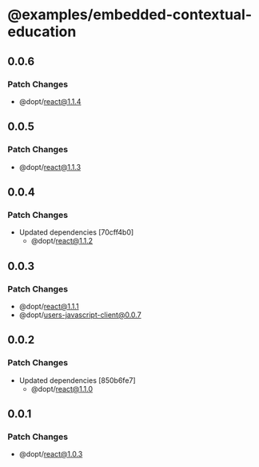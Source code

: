 # @examples/embedded-contextual-education

## 0.0.6

### Patch Changes

- @dopt/react@1.1.4

## 0.0.5

### Patch Changes

- @dopt/react@1.1.3

## 0.0.4

### Patch Changes

- Updated dependencies [70cff4b0]
  - @dopt/react@1.1.2

## 0.0.3

### Patch Changes

- @dopt/react@1.1.1
- @dopt/users-javascript-client@0.0.7

## 0.0.2

### Patch Changes

- Updated dependencies [850b6fe7]
  - @dopt/react@1.1.0

## 0.0.1

### Patch Changes

- @dopt/react@1.0.3
